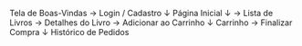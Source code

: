 Tela de Boas-Vindas → Login / Cadastro
      ↓
    Página Inicial
      ↓
→ Lista de Livros → Detalhes do Livro → Adicionar ao Carrinho
      ↓
     Carrinho → Finalizar Compra
      ↓
   Histórico de Pedidos


